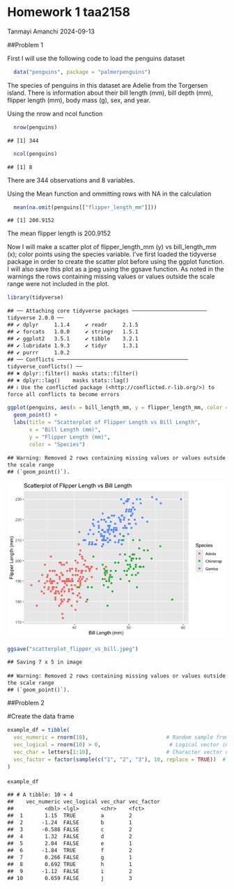Homework 1 taa2158
================
Tanmayi Amanchi
2024-09-13

\##Problem 1

First I will use the following code to load the penguins dataset

``` r
  data("penguins", package = "palmerpenguins")
```

The species of penguins in this dataset are Adelie from the Torgersen
island. There is information about their bill length (mm), bill depth
(mm), flipper length (mm), body mass (g), sex, and year.

Using the nrow and ncol function

``` r
  nrow(penguins)
```

    ## [1] 344

``` r
  ncol(penguins)
```

    ## [1] 8

There are 344 observations and 8 variables.

Using the Mean function and ommitting rows with NA in the calculation

``` r
  mean(na.omit(penguins[["flipper_length_mm"]]))
```

    ## [1] 200.9152

The mean flipper length is 200.9152

Now I will make a scatter plot of flipper_length_mm (y) vs
bill_length_mm (x); color points using the species variable. I’ve first
loaded the tidyverse package in order to create the scatter plot before
using the ggplot function. I will also save this plot as a jpeg using
the ggsave function. As noted in the warnings the rows containing
missing values or values outside the scale range were not included in
the plot.

``` r
library(tidyverse)
```

    ## ── Attaching core tidyverse packages ──────────────────────── tidyverse 2.0.0 ──
    ## ✔ dplyr     1.1.4     ✔ readr     2.1.5
    ## ✔ forcats   1.0.0     ✔ stringr   1.5.1
    ## ✔ ggplot2   3.5.1     ✔ tibble    3.2.1
    ## ✔ lubridate 1.9.3     ✔ tidyr     1.3.1
    ## ✔ purrr     1.0.2     
    ## ── Conflicts ────────────────────────────────────────── tidyverse_conflicts() ──
    ## ✖ dplyr::filter() masks stats::filter()
    ## ✖ dplyr::lag()    masks stats::lag()
    ## ℹ Use the conflicted package (<http://conflicted.r-lib.org/>) to force all conflicts to become errors

``` r
ggplot(penguins, aes(x = bill_length_mm, y = flipper_length_mm, color = species)) +
  geom_point() +
  labs(title = "Scatterplot of Flipper Length vs Bill Length",
       x = "Bill Length (mm)",
       y = "Flipper Length (mm)",
       color = "Species")
```

    ## Warning: Removed 2 rows containing missing values or values outside the scale range
    ## (`geom_point()`).

![](R-Markdown-p8105_hw1_taa2158_files/figure-gfm/unnamed-chunk-4-1.png)<!-- -->

``` r
ggsave("scatterplot_flipper_vs_bill.jpeg")
```

    ## Saving 7 x 5 in image

    ## Warning: Removed 2 rows containing missing values or values outside the scale range
    ## (`geom_point()`).

\##Problem 2

\#Create the data frame

``` r
example_df = tibble(
  vec_numeric = rnorm(10),                         # Random sample from standard Normal distribution
  vec_logical = rnorm(10) > 0,                      # Logical vector indicating if the sample is > 0
  vec_char = letters[1:10],                        # Character vector of length 10
  vec_factor = factor(sample(c("1", "2", "3"), 10, replace = TRUE))  # Factor vector with 3 levels
)

example_df
```

    ## # A tibble: 10 × 4
    ##    vec_numeric vec_logical vec_char vec_factor
    ##          <dbl> <lgl>       <chr>    <fct>     
    ##  1       1.15  TRUE        a        2         
    ##  2      -1.24  FALSE       b        1         
    ##  3      -0.588 FALSE       c        2         
    ##  4       1.32  FALSE       d        2         
    ##  5       2.04  FALSE       e        1         
    ##  6      -1.84  TRUE        f        2         
    ##  7       0.266 FALSE       g        1         
    ##  8       0.692 TRUE        h        1         
    ##  9      -1.12  FALSE       i        2         
    ## 10       0.659 FALSE       j        3
